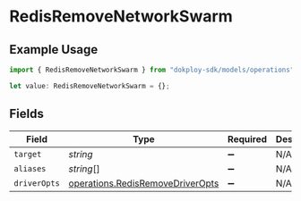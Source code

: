 # RedisRemoveNetworkSwarm

## Example Usage

```typescript
import { RedisRemoveNetworkSwarm } from "dokploy-sdk/models/operations";

let value: RedisRemoveNetworkSwarm = {};
```

## Fields

| Field                                                                                | Type                                                                                 | Required                                                                             | Description                                                                          |
| ------------------------------------------------------------------------------------ | ------------------------------------------------------------------------------------ | ------------------------------------------------------------------------------------ | ------------------------------------------------------------------------------------ |
| `target`                                                                             | *string*                                                                             | :heavy_minus_sign:                                                                   | N/A                                                                                  |
| `aliases`                                                                            | *string*[]                                                                           | :heavy_minus_sign:                                                                   | N/A                                                                                  |
| `driverOpts`                                                                         | [operations.RedisRemoveDriverOpts](../../models/operations/redisremovedriveropts.md) | :heavy_minus_sign:                                                                   | N/A                                                                                  |